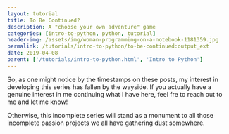 ```yaml
---
layout: tutorial
title: To Be Continued?
description: A "choose your own adventure" game
categories: [intro-to-python, python, tutorial]
header-img: /assets/img/woman-programming-on-a-notebook-1181359.jpg
permalink: /tutorials/intro-to-python/to-be-continued:output_ext
date: 2019-04-08
parent: ['/tutorials/intro-to-python.html', 'Intro to Python']
---
```


So, as one might notice by the timestamps on these posts, my interest in developing this series has fallen by the wayside. If you actually have a genuine interest in me continuing what I have here, feel fre to reach out to me and let me know!

Otherwise, this incomplete series will stand as a monument to all those incomplete passion projects we all have gathering dust somewhere.
